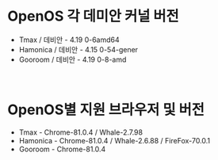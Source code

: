 # OpenOS 각 데미안 커널 버전
- Tmax / 데비안 - 4.19 0-6amd64
- Hamonica / 데비안 -  4.15 0-54-gener
- Gooroom / 데비안 - 4.19 0-8-amd

<br>

# OpenOS별 지원 브라우저 및 버전
- Tmax - Chrome-81.0.4 / Whale-2.7.98
- Hamonica - Chrome-81.0.4 / Whale-2.6.88 / FireFox-70.0.1
- Gooroom - Chrome-81.0.4
